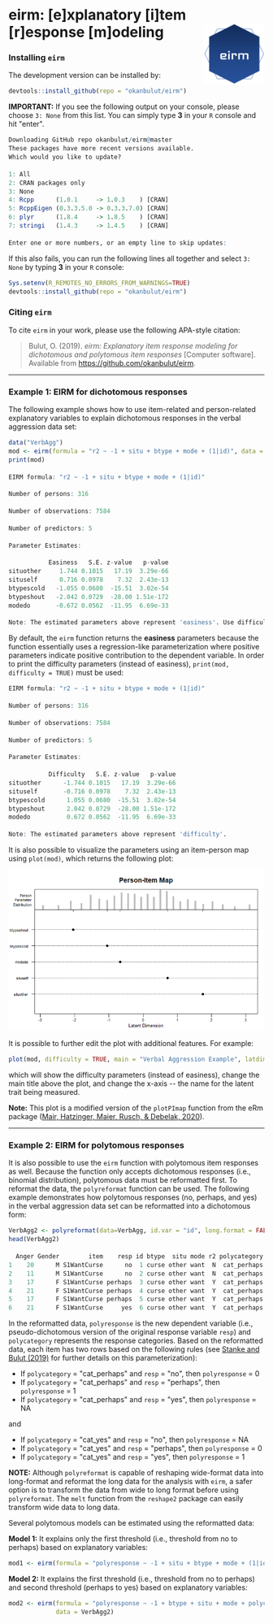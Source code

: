 # eirm: [e]xplanatory [i]tem [r]esponse [m]odeling <img src="https://github.com/okanbulut/eirm/blob/master/eirm_logo.png" align="right" width="120" />


### Installing `eirm`

The development version can be installed by:

```R
devtools::install_github(repo = "okanbulut/eirm")
```


**IMPORTANT:** If you see the following output on your console, please choose `3: None` from this list. You can simply type **3** in your `R` console and hit "enter". 


```R
Downloading GitHub repo okanbulut/eirm@master
These packages have more recent versions available.
Which would you like to update?

1: All                                      
2: CRAN packages only                       
3: None                                     
4: Rcpp      (1.0.1     -> 1.0.3    ) [CRAN]
5: RcppEigen (0.3.3.5.0 -> 0.3.3.7.0) [CRAN]
6: plyr      (1.8.4     -> 1.8.5    ) [CRAN]
7: stringi   (1.4.3     -> 1.4.5    ) [CRAN]

Enter one or more numbers, or an empty line to skip updates:
```

If this also fails, you can run the following lines all together and select `3: None` by typing **3** in your `R` console:

```R
Sys.setenv(R_REMOTES_NO_ERRORS_FROM_WARNINGS=TRUE)
devtools::install_github(repo = "okanbulut/eirm")
```

### Citing ``eirm`` 

To cite ``eirm`` in your work, please use the following APA-style citation:

> Bulut, O. (2019). *eirm: Explanatory item response modeling for dichotomous and polytomous item responses* [Computer software]. Available from <https://github.com/okanbulut/eirm>. 

***

### Example 1: EIRM for dichotomous responses 

The following example shows how to use item-related and person-related explanatory variables to explain dichotomous responses in the verbal aggression data set:

```R
data("VerbAgg")
mod <- eirm(formula = "r2 ~ -1 + situ + btype + mode + (1|id)", data = VerbAgg)
print(mod)

EIRM formula: "r2 ~ -1 + situ + btype + mode + (1|id)" 

Number of persons: 316 

Number of observations: 7584 

Number of predictors: 5 

Parameter Estimates:

           Easiness   S.E. z-value   p-value
situother     1.744 0.1015   17.19  3.29e-66
situself      0.716 0.0978    7.32  2.43e-13
btypescold   -1.055 0.0680  -15.51  3.02e-54
btypeshout   -2.042 0.0729  -28.00 1.51e-172
modedo       -0.672 0.0562  -11.95  6.69e-33

Note: The estimated parameters above represent 'easiness'. Use difficulty = TRUE to get difficulty parameters.
```

By default, the `eirm` function returns the **easiness** parameters because the function essentially uses a regression-like parameterization where positive parameters indicate positive contribution to the dependent variable. In order to print the difficulty parameters (instead of easiness), `print(mod, difficulty = TRUE)` must be used:

```R
EIRM formula: "r2 ~ -1 + situ + btype + mode + (1|id)" 

Number of persons: 316 

Number of observations: 7584 

Number of predictors: 5 

Parameter Estimates:

           Difficulty   S.E. z-value   p-value
situother      -1.744 0.1015   17.19  3.29e-66
situself       -0.716 0.0978    7.32  2.43e-13
btypescold      1.055 0.0680  -15.51  3.02e-54
btypeshout      2.042 0.0729  -28.00 1.51e-172
modedo          0.672 0.0562  -11.95  6.69e-33

Note: The estimated parameters above represent 'difficulty'.
```

It is also possible to visualize the parameters using an item-person map using `plot(mod)`, which returns the following plot:

![](https://github.com/okanbulut/eirm/blob/master/item-person-map.png)

It is possible to further edit the plot with additional features. For example:

```R
plot(mod, difficulty = TRUE, main = "Verbal Aggression Example", latdim = "Verbal Aggression")
```
which will show the difficulty parameters (instead of easiness), change the main title above the plot, and change the x-axis -- the name for the latent trait being measured. 

**Note:** This plot is a modified version of the `plotPImap` function from the eRm package ([Mair, Hatzinger, Maier, Rusch, & Debelak, 2020](https://cran.r-project.org/web/packages/eRm/index.html)). 
***

### Example 2: EIRM for polytomous responses 

It is also possible to use the `eirm` function with polytomous item responses as well. Because the function only accepts dichotomous responses (i.e., binomial distribution), polytomous data must be reformatted first. To reformat the data, the `polyreformat` function can be used. The following example demonstrates how polytomous responses (no, perhaps, and yes) in the verbal aggression data set can be reformatted into a dichotomous form:

```R
VerbAgg2 <- polyreformat(data=VerbAgg, id.var = "id", long.format = FALSE, var.name = "item", val.name = "resp")
head(VerbAgg2)

  Anger Gender        item    resp id btype  situ mode r2 polycategory polyresponse                polyitem
1    20      M S1WantCurse      no  1 curse other want  N  cat_perhaps            0 S1WantCurse.cat_perhaps
2    11      M S1WantCurse      no  2 curse other want  N  cat_perhaps            0 S1WantCurse.cat_perhaps
3    17      F S1WantCurse perhaps  3 curse other want  Y  cat_perhaps            1 S1WantCurse.cat_perhaps
4    21      F S1WantCurse perhaps  4 curse other want  Y  cat_perhaps            1 S1WantCurse.cat_perhaps
5    17      F S1WantCurse perhaps  5 curse other want  Y  cat_perhaps            1 S1WantCurse.cat_perhaps
6    21      F S1WantCurse     yes  6 curse other want  Y  cat_perhaps           NA S1WantCurse.cat_perhaps
```

In the reformatted data, `polyresponse` is the new dependent variable (i.e., pseudo-dichotomous version of the original response variable `resp`) and `polycategory` represents the response categories. Based on the reformatted data, each item has two rows based on the following rules (see [Stanke and Bulut (2019)](https://dergipark.org.tr/en/download/article-file/716984) for further details on this parameterization):

* If `polycategory` = "cat_perhaps" and `resp` = "no", then `polyresponse` = 0
* If `polycategory` = "cat_perhaps" and `resp` = "perhaps", then `polyresponse` = 1
* If `polycategory` = "cat_perhaps" and `resp` = "yes", then `polyresponse` = NA

and

* If `polycategory` = "cat_yes" and `resp` = "no", then `polyresponse` = NA
* If `polycategory` = "cat_yes" and `resp` = "perhaps", then `polyresponse` = 0
* If `polycategory` = "cat_yes" and `resp` = "yes", then `polyresponse` = 1


**NOTE:** Although `polyreformat` is capable of reshaping wide-format data into long-format and reformat the long data for the analysis with `eirm`, a safer option is to transform the data from wide to long format before using `polyreformat`. The `melt` function from the `reshape2` package can easily transform wide data to long data. 

Several polytomous models can be estimated using the reformatted data:

**Model 1:** It explains only the first threshold (i.e., threshold from no to perhaps) based on explanatory variables:

```R
mod1 <- eirm(formula = "polyresponse ~ -1 + situ + btype + mode + (1|id)", data = VerbAgg2)
```
**Model 2:** It explains the first threshold (i.e., threshold from no to perhaps) and second threshold (perhaps to yes) based on explanatory variables:

```R
mod2 <- eirm(formula = "polyresponse ~ -1 + btype + situ + mode + polycategory + polycategory:btype + (1|id)", 
             data = VerbAgg2)
```

